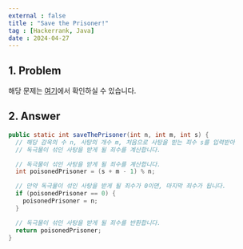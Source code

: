```yaml
---
external : false
title : "Save the Prisoner!"
tag : [Hackerrank, Java]
date : 2024-04-27
---
```


## 1. Problem

해당 문제는 [여기](https://www.hackerrank.com/challenges/save-the-prisoner/problem?isFullScreen=true)에서 확인하실 수 있습니다.

## 2. Answer

```java
public static int saveThePrisoner(int n, int m, int s) {
  // 해당 감옥의 수 n, 사탕의 개수 m, 처음으로 사탕을 받는 죄수 s를 입력받아
  // 독극물이 섞인 사탕을 받게 될 죄수를 계산합니다.

  // 독극물이 섞인 사탕을 받게 될 죄수를 계산합니다.
  int poisonedPrisoner = (s + m - 1) % n;

  // 만약 독극물이 섞인 사탕을 받게 될 죄수가 0이면, 마지막 죄수가 됩니다.
  if (poisonedPrisoner == 0) {
    poisonedPrisoner = n;
  }

  // 독극물이 섞인 사탕을 받게 될 죄수를 반환합니다.
  return poisonedPrisoner;
}
```
